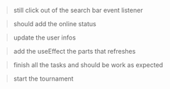> still click out of the search bar event listener

> should add the online status 

> update the user infos

> add the useEffect the parts that refreshes

> finish all the tasks and should be work as expected

> start the tournament
